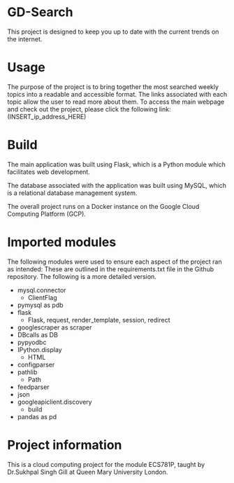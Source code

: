 # GD-Search
This project is designed to keep you up to date with the current trends on the internet.

# Usage
The purpose of the project is to bring together the most searched weekly topics into a readable and accessible format. The links associated with each topic allow the user to read more about them.
To access the main webpage and check out the project, please click the following link:(INSERT_ip_address_HERE)

# Build
The main application was built using Flask, which is a Python module which facilitates web development.

The database associated with the application was built using MySQL, which is a relational database management system.

The overall project runs on a Docker instance on the Google Cloud Computing Platform (GCP).

# Imported modules
The following modules were used to ensure each aspect of the project ran as intended:
These are outlined in the requirements.txt file in the Github repository. The following is a more detailed version.
- mysql.connector
  - ClientFlag  
- pymysql as pdb
- flask
  - Flask, request, render_template, session, redirect
- googlescraper as scraper
- DBcalls as DB
- pypyodbc
- IPython.display
  - HTML
- configparser
- pathlib
  - Path
- feedparser
- json
- googleapiclient.discovery
  - build
- pandas as pd   

# Project information
This is a cloud computing project for the module ECS781P, taught by Dr.Sukhpal Singh Gill at Queen Mary University London.
